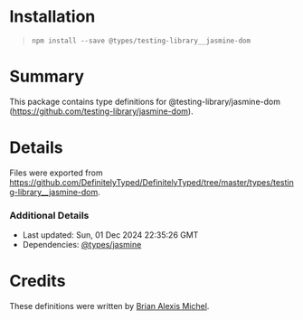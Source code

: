 # Installation
> `npm install --save @types/testing-library__jasmine-dom`

# Summary
This package contains type definitions for @testing-library/jasmine-dom (https://github.com/testing-library/jasmine-dom).

# Details
Files were exported from https://github.com/DefinitelyTyped/DefinitelyTyped/tree/master/types/testing-library__jasmine-dom.

### Additional Details
 * Last updated: Sun, 01 Dec 2024 22:35:26 GMT
 * Dependencies: [@types/jasmine](https://npmjs.com/package/@types/jasmine)

# Credits
These definitions were written by [Brian Alexis Michel](https://github.com/brrianalexis).
